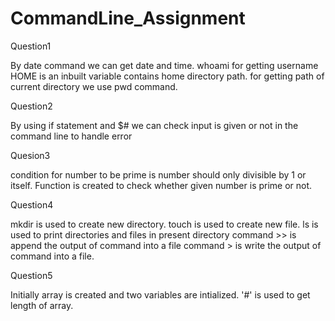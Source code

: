 # CommandLine_Assignment

Question1

By date command we can get date and time.
whoami for getting username
HOME is an inbuilt variable contains home directory path.
for getting path of current directory we use pwd command.

Question2

By using if statement and $# we can check input is given or not in the command line to handle error

Quesion3

condition for number to be prime is number should only divisible by 1 or itself.
Function is created to check whether given number is prime or not.


Question4

mkdir is used to create new directory.
touch is used to create new file.
ls is used to print directories and files in present directory
command >> is append the output of command into a file
command > is write the output of command into a file.

Question5

Initially array is created and two variables are intialized.
'#' is used to get length of array.
